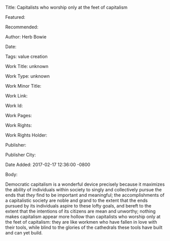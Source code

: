 Title: Capitalists who worship only at the feet of capitalism

Featured: 

Recommended: 

Author: Herb Bowie

Date: 

Tags: value creation

Work Title: unknown

Work Type: unknown

Work Minor Title:  

Work Link: 

Work Id:  

Work Pages:  

Work Rights:  

Work Rights Holder:  

Publisher:  

Publisher City:  

Date Added: 2017-02-17 12:36:00 -0800

Body:

Democratic capitalism is a wonderful device precisely because it maximizes the ability of individuals within society to singly and collectively pursue the ends that <em>they</em> find to be important and meaningful; the accomplishments of a capitalistic society are noble and grand to the extent that the ends pursued by its individuals aspire to these lofty goals, and bereft to the extent that the intentions of its citizens are mean and unworthy; nothing makes capitalism appear more hollow than capitalists who worship only at the feet of capitalism: they are like workmen who have fallen in love with their tools, while blind to the glories of the cathedrals these tools have built and can yet build. 


